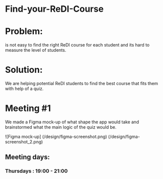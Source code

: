 # Find-your-ReDI-Course


# Problem:
is not easy to find the right ReDI course for each student and its hard to measure the level of students.


# Solution:
We are helping potential ReDI students to find the best course that fits them with help of a quiz.

# Meeting #1

We made a Figma mock-up of what shape the app would take and brainstormed what the main logic of the quiz would be.

![Figma mock-up] 
(/design/figma-screenshot.png)
(/design/figma-screenshot_2.png)



## Meeting days:
### Thursdays : 19:00 - 21:00
